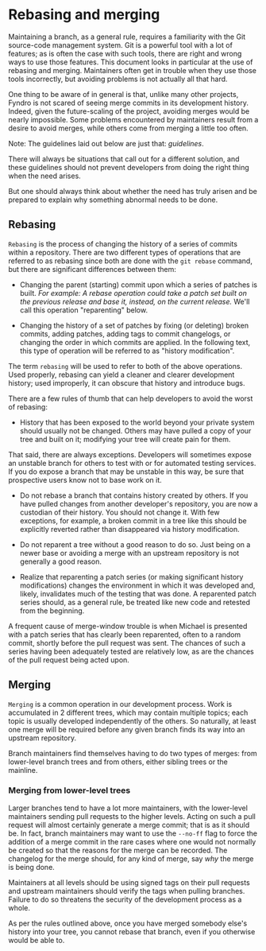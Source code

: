<!-- SPDX-License-Identifier: MIT -->

# Rebasing and merging

Maintaining a branch, as a general rule, requires a familiarity
with the Git source-code management system.
Git is a powerful tool with a lot of features;
as is often the case with such tools, there are right and wrong ways to use those features.
This document looks in particular at the use of rebasing and merging.
Maintainers often get in trouble when they use those tools incorrectly,
but avoiding problems is not actually all that hard.

One thing to be aware of in general is that, unlike many other projects,
Fyndro is not scared of seeing merge commits in its development history.
Indeed, given the future-scaling of the project, avoiding merges would be nearly impossible.
Some problems encountered by maintainers result from a desire to avoid merges,
while others come from merging a little too often.

Note: The guidelines laid out below are just that: *guidelines*.

There will always be situations that call out for a different solution,
and these guidelines should not prevent developers
from doing the right thing when the need arises.

But one should always think about whether the need has truly arisen
and be prepared to explain why something abnormal needs to be done.

## Rebasing

``Rebasing`` is the process of changing the history
of a series of commits within a repository.
There are two different types of operations that are referred to as
rebasing since both are done with the ``git rebase`` command,
but there are significant differences between them:

- Changing the parent (starting) commit upon which a series of patches is built.
  *For example: A rebase operation could take a patch set built on the previous release
  and base it, instead, on the current release.*
  We'll call this operation "reparenting" below.

- Changing the history of a set of patches by fixing (or deleting)
  broken commits, adding patches, adding tags to commit changelogs, or changing
  the order in which commits are applied.
  In the following text, this type of operation will be referred to as "history modification".

The term ``rebasing`` will be used to refer to both of the above operations.
Used properly, rebasing can yield a cleaner and clearer development history;
used improperly, it can obscure that history and introduce bugs.

There are a few rules of thumb that can help developers to avoid the worst of rebasing:

- History that has been exposed to the world beyond your private system should usually not be changed.
  Others may have pulled a copy of your tree and built on it;
  modifying your tree will create pain for them.

That said, there are always exceptions.
Developers will sometimes expose an unstable branch for others to test
with or for automated testing services.
If you do expose a branch that may be unstable in this way,
be sure that prospective users know not to base work on it.

- Do not rebase a branch that contains history created by others.
  If you have pulled changes from another developer's repository,
  you are now a custodian of their history. You should not change it.
  With few exceptions, for example, a broken commit in a tree like this
  should be explicitly reverted rather than disappeared via history modification.

- Do not reparent a tree without a good reason to do so.
  Just being on a newer base or avoiding a merge with an upstream repository
  is not generally a good reason.

- Realize that reparenting a patch series
  (or making significant history modifications) 
  changes the environment in which it was developed and, likely,
  invalidates much of the testing that was done.
  A reparented patch series should, as a general rule,
  be treated like new code and retested from the beginning.

A frequent cause of merge-window trouble is when Michael
is presented with a patch series that has clearly been reparented,
often to a random commit, shortly before the pull request was sent.
The chances of such a series having been adequately tested
are relatively low, as are the chances of the pull request being acted upon.

## Merging

``Merging`` is a common operation in our development process.
Work is accumulated in 2 different trees, which may contain multiple topics;
each topic is usually developed independently of the others.
So naturally, at least one merge will be required before any given branch
finds its way into an upstream repository.

Branch maintainers find themselves having to do two types of merges:
from lower-level branch trees and from others, either sibling trees or the mainline.

### Merging from lower-level trees

Larger branches tend to have a lot more maintainers,
with the lower-level maintainers sending pull requests to the higher levels.
Acting on such a pull request will almost certainly generate a merge commit; that is as it should be.
In fact, branch maintainers may want to use the ``--no-ff`` flag to force the addition
of a merge commit in the rare cases where one would not normally be created
so that the reasons for the merge can be recorded.
The changelog for the merge should, for any kind of merge, say *why* the merge is being done.

Maintainers at all levels should be using signed tags on their pull requests
and upstream maintainers should verify the tags when pulling branches.
Failure to do so threatens the security of the development process as a whole.

As per the rules outlined above, once you have merged somebody else's history
into your tree, you cannot rebase that branch, even if you otherwise would be able to.